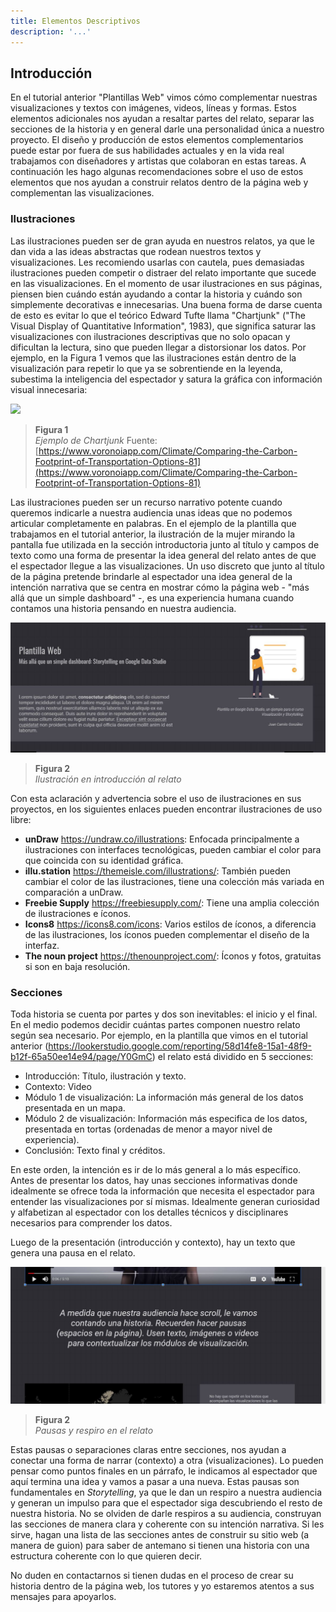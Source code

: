 ```yaml
---
title: Elementos Descriptivos
description: '...'
---
```


## Introducción

En el tutorial anterior "Plantillas Web" vimos cómo complementar nuestras visualizaciones y textos con imágenes, videos, líneas y formas. Estos elementos adicionales nos ayudan a resaltar partes del relato, separar las secciones de la historia y en general darle una personalidad única a nuestro proyecto. El diseño y producción de estos elementos complementarios puede estar por fuera de sus habilidades actuales y en la vida real trabajamos con diseñadores y artistas que colaboran en estas tareas. A continuación les hago algunas recomendaciones sobre el uso de estos elementos que nos ayudan a construir relatos dentro de la página web y complementan las visualizaciones.

### Ilustraciones

Las ilustraciones pueden ser de gran ayuda en nuestros relatos, ya que le dan vida a las ideas abstractas que rodean nuestros textos y visualizaciones. Les recomiendo usarlas con cautela, pues demasiadas ilustraciones pueden competir o distraer del relato importante que sucede en las visualizaciones. En el momento de usar ilustraciones en sus páginas, piensen bien cuándo están ayudando a contar la historia y cuándo son simplemente decorativas e innecesarias. Una buena forma de darse cuenta de esto es evitar lo que el teórico Edward Tufte llama "Chartjunk" ("The Visual Display of Quantitative Information", 1983), que significa saturar las visualizaciones con ilustraciones descriptivas que no solo opacan y dificultan la lectura, sino que pueden llegar a distorsionar los datos. Por ejemplo, en la Figura 1 vemos que las ilustraciones están dentro de la visualización para repetir lo que ya se sobrentiende en la leyenda, subestima la inteligencia del espectador y satura la gráfica con información visual innecesaria:

<img src="https://www.visualcapitalist.com/wp-content/uploads/2022/02/carbon-cost-of-transportation-feed.jpg" />

> **Figura 1**  
> _Ejemplo de Chartjunk_
> Fuente: [https://www.voronoiapp.com/Climate/Comparing-the-Carbon-Footprint-of-Transportation-Options-81](https://www.voronoiapp.com/Climate/Comparing-the-Carbon-Footprint-of-Transportation-Options-81)

Las ilustraciones pueden ser un recurso narrativo potente cuando queremos indicarle a nuestra audiencia unas ideas que no podemos articular completamente en palabras. En el ejemplo de la plantilla que trabajamos en el tutorial anterior, la ilustración de la mujer mirando la pantalla fue utilizada en la sección introductoria junto al título y campos de texto como una forma de presentar la idea general del relato antes de que el espectador llegue a las visualizaciones. Un uso discreto que junto al título de la página pretende brindarle al espectador una idea general de la intención narrativa que se centra en mostrar cómo la página web - "más allá que un simple dashboard" -, es una experiencia humana cuando contamos una historia pensando en nuestra audiencia.

<img src="/vysimgs/intro.jpg" alt="Ilustración en introducción al relato" />

> **Figura 2**  
> _Ilustración en introducción al relato_

Con esta aclaración y advertencia sobre el uso de ilustraciones en sus proyectos, en los siguientes enlaces pueden encontrar ilustraciones de uso libre:

- **unDraw** https://undraw.co/illustrations: Enfocada principalmente a ilustraciones con interfaces tecnológicas, pueden cambiar el color para que coincida con su identidad gráfica.
- **illu.station** https://themeisle.com/illustrations/: También pueden cambiar el color de las ilustraciones, tiene una colección más variada en comparación a unDraw.
- **Freebie Supply** https://freebiesupply.com/: Tiene una amplia colección de ilustraciones e íconos.
- **Icons8** https://icons8.com/icons: Varios estilos de íconos, a diferencia de las ilustraciones, los íconos pueden complementar el diseño de la interfaz.
- **The noun project** https://thenounproject.com/: Íconos y fotos, gratuitas si son en baja resolución.

### Secciones

Toda historia se cuenta por partes y dos son inevitables: el inicio y el final. En el medio podemos decidir cuántas partes componen nuestro relato según sea necesario. Por ejemplo, en la plantilla que vimos en el tutorial anterior (https://lookerstudio.google.com/reporting/58d14fe8-15a1-48f9-b12f-65a50ee14e94/page/Y0GmC) el relato está dividido en 5 secciones:

- Introducción: Título, ilustración y texto.
- Contexto: Video
- Módulo 1 de visualización: La información más general de los datos presentada en un mapa.
- Módulo 2 de visualización: Información más especifica de los datos, presentada en tortas (ordenadas de menor a mayor nivel de experiencia).
- Conclusión: Texto final y créditos.

En este orden, la intención es ir de lo más general a lo más específico. Antes de presentar los datos, hay unas secciones informativas donde idealmente se ofrece toda la información que necesita el espectador para entender las visualizaciones por sí mismas. Idealmente generan curiosidad y alfabetizan al espectador con los detalles técnicos y disciplinares necesarios para comprender los datos.

Luego de la presentación (introducción y contexto), hay un texto que genera una pausa en el relato.

<img src="/vysimgs/pausa.jpg" alt="Pausa" />

> **Figura 2**  
> _Pausas y respiro en el relato_

Estas pausas o separaciones claras entre secciones, nos ayudan a conectar una forma de narrar (contexto) a otra (visualizaciones). Lo pueden pensar como puntos finales en un párrafo, le indicamos al espectador que aquí termina una idea y vamos a pasar a una nueva. Estas pausas son fundamentales en _Storytelling_, ya que le dan un respiro a nuestra audiencia y generan un impulso para que el espectador siga descubriendo el resto de nuestra historia. No se olviden de darle respiros a su audiencia, construyan las secciones de manera clara y coherente con su intención narrativa. Si les sirve, hagan una lista de las secciones antes de construir su sitio web (a manera de guion) para saber de antemano si tienen una historia con una estructura coherente con lo que quieren decir.

No duden en contactarnos si tienen dudas en el proceso de crear su historia dentro de la página web, los tutores y yo estaremos atentos a sus mensajes para apoyarlos.
